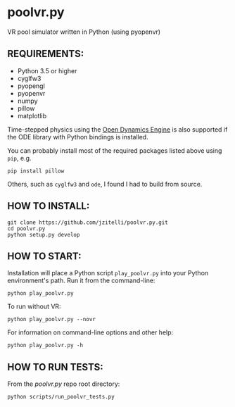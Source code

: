 # poolvr.py

VR pool simulator written in Python (using pyopenvr)


## REQUIREMENTS:

- Python 3.5 or higher
- cyglfw3
- pyopengl
- pyopenvr
- numpy
- pillow
- matplotlib

Time-stepped physics using the [Open Dynamics Engine](https://github.com/jzitelli/ode) is also supported if the ODE library with Python bindings is installed.

You can probably install most of the required packages listed above using `pip`, e.g.
```
pip install pillow
```
Others, such as `cyglfw3` and `ode`, I found I had to build from source.


## HOW TO INSTALL:

```
git clone https://github.com/jzitelli/poolvr.py.git
cd poolvr.py
python setup.py develop
```


## HOW TO START:

Installation will place a Python script `play_poolvr.py` into your Python environment's path.
Run it from the command-line:
```
python play_poolvr.py
```

To run without VR:
```
python play_poolvr.py --novr
```

For information on command-line options and other help:
```
python play_poolvr.py -h
```

## HOW TO RUN TESTS:

From the *poolvr.py* repo root directory:
```
python scripts/run_poolvr_tests.py
```
